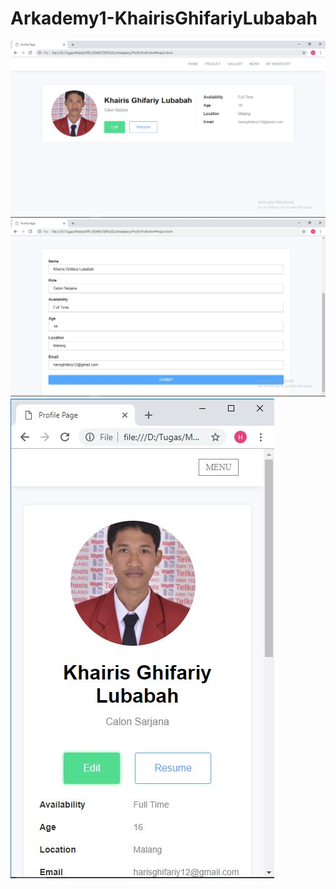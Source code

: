 # Arkademy1-KhairisGhifariyLubabah
![alt text](https://github.com/KGLubabah/Arkademy1-KhairisGhifariyLubabah/blob/master/1.JPG)
![alt text](https://github.com/KGLubabah/Arkademy1-KhairisGhifariyLubabah/blob/master/2.JPG)
![alt text](https://github.com/KGLubabah/Arkademy1-KhairisGhifariyLubabah/blob/master/3.JPG)
